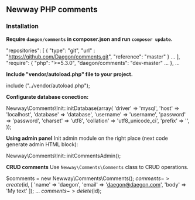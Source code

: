 ## Newway PHP comments

### Installation

**Require `daegon/comments` in composer.json and run `composer update`.**

  "repositories": [
      {
          "type": "git",
          "url" : "https://github.com/Daegon/comments.git",
          "reference": "master"
      }
      ...
  ],
  "require": {
      "php": ">=5.3.0",
      "daegon/comments": "dev-master"
      ...
  },
  ...
  
**Include "vendor/autoload.php" file to your project.**

  include ("../vendor/autoload.php");
  
**Configurate database conection:**

  Newway\Comments\Init::initDatabase(array(
        'driver' => 'mysql',
        'host' => 'localhost',
        'database' => 'database',
        'username' => 'username',
        'password' => 'password',
        'charset'   => 'utf8',
        'collation' => 'utf8_unicode_ci',
        'prefix'    => '',
    ));

**Using admin panel**
Init admin module on the right place (next code generate admin HTML block):

  Newway\Comments\Init::initCommentsAdmin();
  
**CRUD comments**
Use `Newway\Comments\Comments` class to CRUD operations.

  $comments = new Newway\Comments\Comments();
  $comments->create($id, [
      'name' => 'daegon',
      'email' => 'daegon@daegon.com',
      'body' => 'My text'
    ]);
  ...
  $comments->delete($id);
